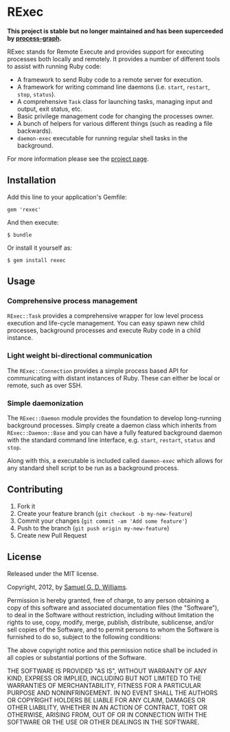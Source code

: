 # RExec

**This project is stable but no longer maintained and has been superceeded by [process-graph][2].**

RExec stands for Remote Execute and provides support for executing processes both locally and remotely. It provides a number of different tools to assist with running Ruby code:

* A framework to send Ruby code to a remote server for execution.
* A framework for writing command line daemons (i.e. `start`, `restart`, `stop`, `status`).
* A comprehensive `Task` class for launching tasks, managing input and output, exit status, etc.
* Basic privilege management code for changing the processes owner.
* A bunch of helpers for various different things (such as reading a file backwards).
* `daemon-exec` executable for running regular shell tasks in the background.

For more information please see the [project page][1].

[1]: http://www.codeotaku.com/projects/rexec
[2]: https://github.com/ioquatix/process-graph

## Installation

Add this line to your application's Gemfile:

    gem 'rexec'

And then execute:

    $ bundle

Or install it yourself as:

    $ gem install rexec

## Usage

### Comprehensive process management

`RExec::Task` provides a comprehensive wrapper for low level process execution
and life-cycle management. You can easy spawn new child processes, background
processes and execute Ruby code in a child instance.

### Light weight bi-directional communication

The `RExec::Connection` provides a simple process based API for communicating 
with distant instances of Ruby. These can either be local or remote, such
as over SSH.

### Simple daemonization

The `RExec::Daemon` module provides the foundation to develop long-running
background processes. Simply create a daemon class which inherits from 
`RExec::Daemon::Base` and you can have a fully featured background daemon 
with the standard command line interface, e.g. `start`, `restart`, `status`
and `stop`.

Along with this, a executable is included called `daemon-exec` which allows
for any standard shell script to be run as a background process.

## Contributing

1. Fork it
2. Create your feature branch (`git checkout -b my-new-feature`)
3. Commit your changes (`git commit -am 'Add some feature'`)
4. Push to the branch (`git push origin my-new-feature`)
5. Create new Pull Request

## License

Released under the MIT license.

Copyright, 2012, by [Samuel G. D. Williams](http://www.codeotaku.com/samuel-williams).

Permission is hereby granted, free of charge, to any person obtaining a copy
of this software and associated documentation files (the "Software"), to deal
in the Software without restriction, including without limitation the rights
to use, copy, modify, merge, publish, distribute, sublicense, and/or sell
copies of the Software, and to permit persons to whom the Software is
furnished to do so, subject to the following conditions:

The above copyright notice and this permission notice shall be included in
all copies or substantial portions of the Software.

THE SOFTWARE IS PROVIDED "AS IS", WITHOUT WARRANTY OF ANY KIND, EXPRESS OR
IMPLIED, INCLUDING BUT NOT LIMITED TO THE WARRANTIES OF MERCHANTABILITY,
FITNESS FOR A PARTICULAR PURPOSE AND NONINFRINGEMENT. IN NO EVENT SHALL THE
AUTHORS OR COPYRIGHT HOLDERS BE LIABLE FOR ANY CLAIM, DAMAGES OR OTHER
LIABILITY, WHETHER IN AN ACTION OF CONTRACT, TORT OR OTHERWISE, ARISING FROM,
OUT OF OR IN CONNECTION WITH THE SOFTWARE OR THE USE OR OTHER DEALINGS IN
THE SOFTWARE.
